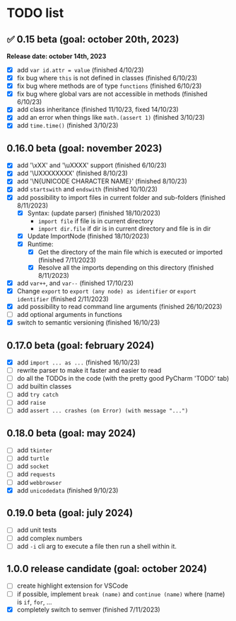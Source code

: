 # TODO list
<!-- check mark character: ✅ -->

## ✅ 0.15 beta (goal: october 20th, 2023)
__Release date: october 14th, 2023__
* [X] add `var id.attr = value` (finished 4/10/23)
* [X] fix bug where `this` is not defined in classes (finished 6/10/23)
* [X] fix bug where methods are of type `functions` (finished 6/10/23)
* [X] fix bug where global vars are not accessible in methods (finished 6/10/23)
* [X] add class inheritance (finished 11/10/23, fixed 14/10/23)
* [X] add an error when things like `math.(assert 1)` (finished 3/10/23)
* [X] add `time.time()` (finished 3/10/23)

## 0.16.0 beta (goal: november 2023)
* [X] add '\xXX' and '\uXXXX' support (finished 6/10/23)
* [X] add '\UXXXXXXXX' (finished 8/10/23)
* [X] add '\N{UNICODE CHARACTER NAME}' (finished 8/10/23)
* [X] add `startswith` and `endswith` (finished 10/10/23)
* [X] add possibility to import files in current folder and sub-folders (finished 8/11/2023)
  * [X] Syntax: (update parser) (finished 18/10/2023)
    * `import file` if file is in current directory
    * `import dir.file` if dir is in current directory and file is in dir
  * [X] Update ImportNode (finished 18/10/2023)
  * [X] Runtime:
    * [X] Get the directory of the main file which is executed or imported (finished 7/11/2023)
    * [X] Resolve all the imports depending on this directory (finished 8/11/2023)
* [X] add `var++`, and `var--` (finished 17/10/23)
* [X] Change `export` to `export (any node) as identifier` or `export identifier` (finished 2/11/2023)
* [X] add possibility to read command line arguments (finished 26/10/2023)
* [ ] add optional arguments in functions
* [X] switch to semantic versioning (finished 16/10/23)

## 0.17.0 beta (goal: february 2024)
* [X] add `import ... as ...` (finished 16/10/23)
* [ ] rewrite parser to make it faster and easier to read
* [ ] do all the TODOs in the code (with the pretty good PyCharm 'TODO' tab)
* [ ] add builtin classes
* [ ] add `try catch`
* [ ] add `raise`
* [ ] add `assert ... crashes (on Error) (with message "...")`

## 0.18.0 beta (goal: may 2024)
* [ ] add `tkinter`
* [ ] add `turtle`
* [ ] add `socket`
* [ ] add `requests`
* [ ] add `webbrowser`
* [X] add `unicodedata` (finished 9/10/23)

## 0.19.0 beta (goal: july 2024)
* [ ] add unit tests
* [ ] add complex numbers
* [ ] add `-i` cli arg to execute a file then run a shell within it.

## 1.0.0 release candidate (goal: october 2024)
* [ ] create highlight extension for VSCode
* [ ] if possible, implement `break (name)` and `continue (name)` where (name) is `if`, `for`, …
* [X] completely switch to semver (finished 7/11/2023)
